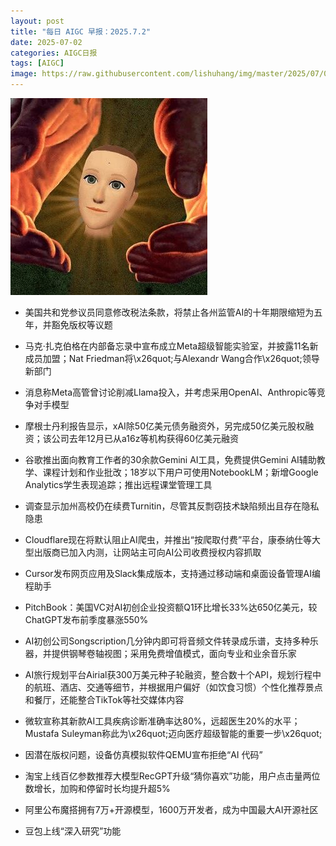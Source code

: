 ```yaml
---
layout: post
title: "每日 AIGC 早报：2025.7.2"
date: 2025-07-02
categories: AIGC日报
tags: [AIGC]
image: https://raw.githubusercontent.com/lishuhang/img/master/2025/07/0702-d.jpg
---
```


![封面图](https://raw.githubusercontent.com/lishuhang/img/master/2025/07/0702-d.jpg)

  - 美国共和党参议员同意修改税法条款，将禁止各州监管AI的十年期限缩短为五年，并豁免版权等议题

  - 马克·扎克伯格在内部备忘录中宣布成立Meta超级智能实验室，并披露11名新成员加盟；Nat Friedman将\x26quot;与Alexandr Wang合作\x26quot;领导新部门

  - 消息称Meta高管曾讨论削减Llama投入，并考虑采用OpenAI、Anthropic等竞争对手模型

  - 摩根士丹利报告显示，xAI除50亿美元债务融资外，另完成50亿美元股权融资；该公司去年12月已从a16z等机构获得60亿美元融资

  - 谷歌推出面向教育工作者的30余款Gemini AI工具，免费提供Gemini AI辅助教学、课程计划和作业批改；18岁以下用户可使用NotebookLM；新增Google Analytics学生表现追踪；推出远程课堂管理工具

  - 调查显示加州高校仍在续费Turnitin，尽管其反剽窃技术缺陷频出且存在隐私隐患

  - Cloudflare现在将默认阻止AI爬虫，并推出“按爬取付费”平台，康泰纳仕等大型出版商已加入内测，让网站主可向AI公司收费授权内容抓取

  - Cursor发布网页应用及Slack集成版本，支持通过移动端和桌面设备管理AI编程助手

  - PitchBook：美国VC对AI初创企业投资额Q1环比增长33%达650亿美元，较ChatGPT发布前季度暴涨550%

  - AI初创公司Songscription几分钟内即可将音频文件转录成乐谱，支持多种乐器，并提供钢琴卷轴视图；采用免费增值模式，面向专业和业余音乐家

  - AI旅行规划平台Airial获300万美元种子轮融资，整合数十个API，规划行程中的航班、酒店、交通等细节，并根据用户偏好（如饮食习惯）个性化推荐景点和餐厅，还能整合TikTok等社交媒体内容

  - 微软宣称其新款AI工具疾病诊断准确率达80%，远超医生20%的水平；Mustafa Suleyman称此为\x26quot;迈向医疗超级智能的重要一步\x26quot;

  - 因潜在版权问题，设备仿真模拟软件QEMU宣布拒绝“AI 代码”

  - 淘宝上线百亿参数推荐大模型RecGPT升级“猜你喜欢”功能，用户点击量两位数增长，加购和停留时长均提升超5%

  - 阿里公布魔搭拥有7万+开源模型，1600万开发者，成为中国最大AI开源社区

  - 豆包上线“深入研究”功能